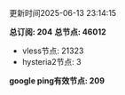 更新时间2025-06-13 23:14:15

**总订阅: 204**
**总节点: 46012**
- vless节点: 21323
- hysteria2节点: 3

**google ping有效节点: 209**
